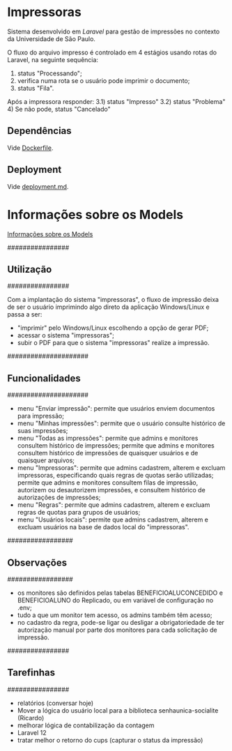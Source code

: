 # Impressoras

Sistema desenvolvido em *Laravel* para gestão de impressões no contexto da Universidade de São Paulo.

O fluxo do arquivo impresso é controlado em 4 estágios usando rotas do Laravel, na seguinte sequência:

1) status "Processando";
2) verifica numa rota se o usuário pode imprimir o documento;
3) status "Fila".

Após a impressora responder:
 3.1) status "Impresso"
 3.2) status "Problema"
4) Se não pode, status "Cancelado"

## Dependências
Vide [Dockerfile](Dockerfile).

## Deployment
Vide [deployment.md](deployment.md).

# Informações sobre os Models
[Informações sobre os Models](models.md)


################
## Utilização ##
################

Com a implantação do sistema "impressoras", o fluxo de impressão deixa de ser o usuário imprimindo algo direto da aplicação Windows/Linux e passa a ser:
- "imprimir" pelo Windows/Linux escolhendo a opção de gerar PDF;
- acessar o sistema "impressoras";
- subir o PDF para que o sistema "impressoras" realize a impressão.


#####################
## Funcionalidades ##
#####################

- menu "Enviar impressão": permite que usuários enviem documentos para impressão;
- menu "Minhas impressões": permite que o usuário consulte histórico de suas impressões;
- menu "Todas as impressões": permite que admins e monitores consultem histórico de impressões;
                              permite que admins e monitores consultem histórico de impressões de quaisquer usuários e de quaisquer arquivos;
- menu "Impressoras": permite que admins cadastrem, alterem e excluam impressoras, especificando quais regras de quotas serão utilizadas;
                      permite que admins e monitores consultem filas de impressão, autorizem ou desautorizem impressões, e consultem histórico de autorizações de impressões;
- menu "Regras": permite que admins cadastrem, alterem e excluam regras de quotas para grupos de usuários;
- menu "Usuários locais": permite que admins cadastrem, alterem e excluam usuários na base de dados local do "impressoras".


#################
## Observações ##
#################

- os monitores são definidos pelas tabelas BENEFICIOALUCONCEDIDO e BENEFICIOALUNO do Replicado, ou em variável de configuração no .env;
- tudo a que um monitor tem acesso, os admins também têm acesso;
- no cadastro da regra, pode-se ligar ou desligar a obrigatoriedade de ter autorização manual por parte dos monitores para cada solicitação de impressão.


################
## Tarefinhas ##
################

- relatórios (conversar hoje)
- Mover a lógica do usuário local para a biblioteca senhaunica-socialite (Ricardo)
- melhorar lógica de contabilização da contagem 
- Laravel 12
- tratar melhor o retorno do cups (capturar o status da impressão)
